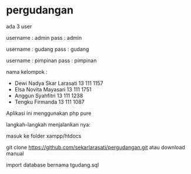 # pergudangan

ada 3 user 

username : admin
pass : admin

username : gudang
pass : gudang

username : pimpinan
pass : pimpinan

nama kelompok :
 - Dewi Nadya Skar Larasati 13 111 1157
 - Elsa Novita Mayasari     13 111 1751
 - Anggun Syahfitri         13 111 1238
 - Tengku Firmanda          13 111 1087 


Aplikasi ini menggunakan php pure

langkah-langkah menjalankan nya:

masuk ke folder xampp/htdocs

git clone https://github.com/sekarlarasati/pergudangan.git atau download manual

import database bernama tgudang.sql
